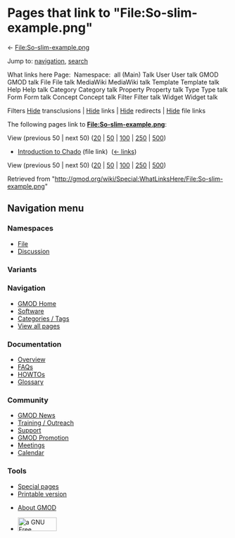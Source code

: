 <div id="mw-page-base" class="noprint">

</div>

<div id="mw-head-base" class="noprint">

</div>

<div id="content" class="mw-body" role="main">

<span id="top"></span>

<div id="mw-js-message" style="display:none;">

</div>



# <span dir="auto">Pages that link to "File:So-slim-example.png"</span>

<div id="bodyContent">

<div id="contentSub">

←
[File:So-slim-example.png](/wiki/File:So-slim-example.png "File:So-slim-example.png")

</div>

<div id="jump-to-nav" class="mw-jump">

Jump to: [navigation](#mw-navigation), [search](#p-search)

</div>

<div id="mw-content-text">

What links here Page:  Namespace:  all (Main) Talk User User talk GMOD
GMOD talk File File talk MediaWiki MediaWiki talk Template Template talk
Help Help talk Category Category talk Property Property talk Type Type
talk Form Form talk Concept Concept talk Filter Filter talk Widget
Widget talk

Filters
[Hide](/mediawiki/index.php?title=Special:WhatLinksHere/File:So-slim-example.png&hidetrans=1 "Special:WhatLinksHere/File:So-slim-example.png")
transclusions \|
[Hide](/mediawiki/index.php?title=Special:WhatLinksHere/File:So-slim-example.png&hidelinks=1 "Special:WhatLinksHere/File:So-slim-example.png")
links \|
[Hide](/mediawiki/index.php?title=Special:WhatLinksHere/File:So-slim-example.png&hideredirs=1 "Special:WhatLinksHere/File:So-slim-example.png")
redirects \|
[Hide](/mediawiki/index.php?title=Special:WhatLinksHere/File:So-slim-example.png&hideimages=1 "Special:WhatLinksHere/File:So-slim-example.png")
file links

The following pages link to
**[File:So-slim-example.png](/wiki/File:So-slim-example.png "File:So-slim-example.png")**:

View (previous 50 \| next 50)
([20](/mediawiki/index.php?title=Special:WhatLinksHere/File:So-slim-example.png&limit=20 "Special:WhatLinksHere/File:So-slim-example.png")
\|
[50](/mediawiki/index.php?title=Special:WhatLinksHere/File:So-slim-example.png&limit=50 "Special:WhatLinksHere/File:So-slim-example.png")
\|
[100](/mediawiki/index.php?title=Special:WhatLinksHere/File:So-slim-example.png&limit=100 "Special:WhatLinksHere/File:So-slim-example.png")
\|
[250](/mediawiki/index.php?title=Special:WhatLinksHere/File:So-slim-example.png&limit=250 "Special:WhatLinksHere/File:So-slim-example.png")
\|
[500](/mediawiki/index.php?title=Special:WhatLinksHere/File:So-slim-example.png&limit=500 "Special:WhatLinksHere/File:So-slim-example.png"))

- [Introduction to
  Chado](/wiki/Introduction_to_Chado "Introduction to Chado") (file
  link) ‎ <span class="mw-whatlinkshere-tools">([←
  links](/mediawiki/index.php?title=Special:WhatLinksHere&target=Introduction+to+Chado "Special:WhatLinksHere"))</span>

View (previous 50 \| next 50)
([20](/mediawiki/index.php?title=Special:WhatLinksHere/File:So-slim-example.png&limit=20 "Special:WhatLinksHere/File:So-slim-example.png")
\|
[50](/mediawiki/index.php?title=Special:WhatLinksHere/File:So-slim-example.png&limit=50 "Special:WhatLinksHere/File:So-slim-example.png")
\|
[100](/mediawiki/index.php?title=Special:WhatLinksHere/File:So-slim-example.png&limit=100 "Special:WhatLinksHere/File:So-slim-example.png")
\|
[250](/mediawiki/index.php?title=Special:WhatLinksHere/File:So-slim-example.png&limit=250 "Special:WhatLinksHere/File:So-slim-example.png")
\|
[500](/mediawiki/index.php?title=Special:WhatLinksHere/File:So-slim-example.png&limit=500 "Special:WhatLinksHere/File:So-slim-example.png"))

</div>

<div class="printfooter">

Retrieved from
"<http://gmod.org/wiki/Special:WhatLinksHere/File:So-slim-example.png>"

</div>

<div id="catlinks" class="catlinks catlinks-allhidden">

</div>

<div class="visualClear">

</div>

</div>

</div>

<div id="mw-navigation">

## Navigation menu

<div id="mw-head">



<div id="left-navigation">

<div id="p-namespaces" class="vectorTabs" role="navigation"
aria-labelledby="p-namespaces-label">

### Namespaces

- <span id="ca-nstab-image"><a href="/wiki/File:So-slim-example.png" accesskey="c"
  title="View the file page [c]">File</a></span>
- <span id="ca-talk"><a
  href="/mediawiki/index.php?title=File_talk:So-slim-example.png&amp;action=edit&amp;redlink=1"
  accesskey="t"
  title="Discussion about the content page [t]">Discussion</a></span>

</div>

<div id="p-variants" class="vectorMenu emptyPortlet" role="navigation"
aria-labelledby="p-variants-label">

### 

### Variants[](#)

<div class="menu">

</div>

</div>

</div>

<div id="right-navigation">





</div>



</div>

</div>

</div>

<div id="mw-panel">

<div id="p-logo" role="banner">

<a href="/wiki/Main_Page"
style="background-image: url(http://gmod.org/images/GMOD-cogs.png);"
title="Visit the main page"></a>

</div>

<div id="p-Navigation" class="portal" role="navigation"
aria-labelledby="p-Navigation-label">

### Navigation

<div class="body">

- <span id="n-GMOD-Home">[GMOD Home](/wiki/Main_Page)</span>
- <span id="n-Software">[Software](/wiki/GMOD_Components)</span>
- <span id="n-Categories-.2F-Tags">[Categories /
  Tags](/wiki/Categories)</span>
- <span id="n-View-all-pages">[View all
  pages](/wiki/Special:AllPages)</span>

</div>

</div>

<div id="p-Documentation" class="portal" role="navigation"
aria-labelledby="p-Documentation-label">

### Documentation

<div class="body">

- <span id="n-Overview">[Overview](/wiki/Overview)</span>
- <span id="n-FAQs">[FAQs](/wiki/Category:FAQ)</span>
- <span id="n-HOWTOs">[HOWTOs](/wiki/Category:HOWTO)</span>
- <span id="n-Glossary">[Glossary](/wiki/Glossary)</span>

</div>

</div>

<div id="p-Community" class="portal" role="navigation"
aria-labelledby="p-Community-label">

### Community

<div class="body">

- <span id="n-GMOD-News">[GMOD News](/wiki/GMOD_News)</span>
- <span id="n-Training-.2F-Outreach">[Training /
  Outreach](/wiki/Training_and_Outreach)</span>
- <span id="n-Support">[Support](/wiki/Support)</span>
- <span id="n-GMOD-Promotion">[GMOD
  Promotion](/wiki/GMOD_Promotion)</span>
- <span id="n-Meetings">[Meetings](/wiki/Meetings)</span>
- <span id="n-Calendar">[Calendar](/wiki/Calendar)</span>

</div>

</div>

<div id="p-tb" class="portal" role="navigation"
aria-labelledby="p-tb-label">

### Tools

<div class="body">

- <span id="t-specialpages"><a href="/wiki/Special:SpecialPages" accesskey="q"
  title="A list of all special pages [q]">Special pages</a></span>
- <span id="t-print"><a
  href="/mediawiki/index.php?title=Special:WhatLinksHere/File:So-slim-example.png&amp;printable=yes"
  rel="alternate" accesskey="p"
  title="Printable version of this page [p]">Printable version</a></span>

</div>

</div>

</div>

</div>

<div id="footer" role="contentinfo">

- <span id="footer-places-about">[About
  GMOD](/wiki/GMOD:About "GMOD:About")</span>

<!-- -->

- <span id="footer-copyrightico">[<img src="http://www.gnu.org/graphics/gfdl-logo-small.png" width="88"
  height="31" alt="a GNU Free Documentation License" />](http://www.gnu.org/licenses/fdl-1.3.html)</span>


<div style="clear:both">

</div>

</div>
